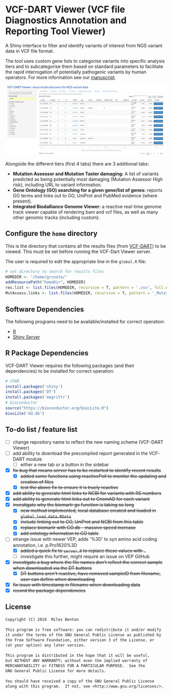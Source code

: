 # VCF-DART Viewer (VCF file Diagnostics Annotation and Reporting Tool Viewer)
A Shiny interface to filter and identify variants of interest from NGS variant data in VCF file format.

The tool uses custom gene lists to categorise variants into specific analysis tiers and to subcategorise them based on standard parameters to facilitate the rapid interrogation of potentially pathogenic variants by human operators. For more information see our [manuscript](https://www.authorea.com/users/21564/articles/298265-a-customisable-scripting-system-for-identification-and-filtration-of-clinically-relevant-genetic-variants-in-whole-exome-or-large-gene-panel-data#).

![example screenshot](images/example_screenshot.png)

Alongside the different tiers (first 4 tabs) there are 3 additional tabs:

  - **Mutation Assessor and Mutation Taster damaging:** A list of variants predicted as being potentially most damaging (Mutation Assessor High risk), including URL to variant information.
  - **Gene Ontology (GO) searching for a given gene/list of genes:** reports GO terms and links out to GO, UniProt and PubMed evidence (where present).
  - **Integrated Biodalliance Genome Viewer:** a reactive real-time genome track viewer capable of rendering bam and vcf files, as well as many other genomic tracks (including custom).

## Configure the `home` directory

This is the directory that contains all the results files (from [VCF-DART](https://github.com/sirselim/diagnostics_exome_reporting)) to be viewed. This must be set before running the VCF-Dart Viewer server.

The user is required to edit the appropriate line in the `global.R` file:

```R
# set directory to search for results files
HOMEDIR <- "/home/grcnata/"
addResourcePath("homeDir", HOMEDIR)
res.list <- list.files(HOMEDIR, recursive = T, pattern = '.csv', full.names = T)
MutAssess.links <- list.files(HOMEDIR, recursive = T, pattern = '_MutationAssessor_links_', full.names = T)
```
## Software Dependencies

The following programs need to be available/installed for correct operation:

  - [R](https://www.r-project.org/)
  - [Shiny Server](https://www.rstudio.com/products/shiny/shiny-server/)

## R Package Dependencies

VCF-DART Viewer requires the following packages (and their dependencies) to be installed for correct operation:

```R
# CRAN
install.packages('shiny')
install.packages('DT')
install.packages('magrittr')
# bioconductor
source("https://bioconductor.org/biocLite.R")
biocLite('GO.db')
```

## To-do list / feature list

  - [ ] change repository name to reflect the new naming scheme (VCF-DART Viewer)
  - [ ] add ability to download the precompiled report generated in the VCF-DART module
    + [ ] either a new tab or a button in the sidebar
  - [x] ~~fix bug that means server has to be restarted to identify recent results~~
    + [x] ~~added some functions using reactivePoll to monitor the updating and creation of files~~
    + [x] ~~test the above fix to ensure it is truely reactive~~
  - [x] ~~add ability to generate html links to NCBI for variants with RS numbers~~
  - [x] ~~add ability to generate html links out to GnomAD for each variant~~
  - [x] ~~investigate why the biomartr go function is taking so long~~
    + [x] ~~new method implemented, local database created and loaded in `global_load_data.RData`~~
    + [x] ~~include linking out to GO, UniProt and NCBI from this table~~
    + [x] ~~replace biomartr with GO.db - massive speed increase~~
    + [x] ~~add ontology information to GO table~~
  - [ ] strange issue with newer VEP, adds '%3D' to syn amino acid coding annotation, i.e. p.Pro1620%3D
    + [x] ~~added a quick fix to `server.R` to replace these values with `.`~~
    + [ ] investigate this further, might require an issue on VEP GitHub
  - [x] ~~investigate a bug where the file names don't reflect the correct sample when downloaded via the DT buttons~~
    + [x] ~~DT buttons aren't reactive, have removed sampleID from filename, user can define when downloading~~
  - [x] ~~fix issue with timestamp in filename when downloading data~~
  - [x] ~~record the package dependencies~~

  ## License

    Copyright (C) 2018  Miles Benton

    This program is free software: you can redistribute it and/or modify
    it under the terms of the GNU General Public License as published by
    the Free Software Foundation, either version 3 of the License, or
    (at your option) any later version.

    This program is distributed in the hope that it will be useful,
    but WITHOUT ANY WARRANTY; without even the implied warranty of
    MERCHANTABILITY or FITNESS FOR A PARTICULAR PURPOSE.  See the
    GNU General Public License for more details.

    You should have received a copy of the GNU General Public License
    along with this program.  If not, see <http://www.gnu.org/licenses/>.
